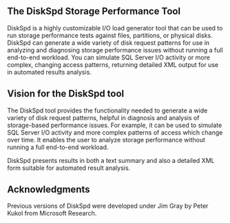 ## The DiskSpd Storage Performance Tool

DiskSpd is a highly customizable I/O load generator tool that can be used to run storage performance tests against files, partitions, or physical disks. DiskSpd can generate a wide variety of disk request patterns for use in analyzing and diagnosing storage performance issues without running a full end-to-end workload. You can simulate SQL Server I/O activity or more complex, changing access patterns, returning detailed XML output for use in automated results analysis.

## Vision for the DiskSpd tool
The DiskSpd tool provides the functionality needed to generate a wide variety of disk request patterns, helpful in diagnosis and analysis of storage-based performance issues. For example, it can be used to simulate SQL Server I/O activity and more complex patterns of access which change over time. It enables the user to analyze storage performance without running a full end-to-end workload.

DiskSpd presents results in both a text summary and also a detailed XML form suitable for automated result analysis.

## Acknowledgments
Previous versions of DiskSpd were developed under Jim Gray by Peter Kukol from Microsoft Research.
